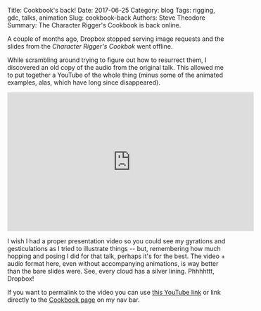 Title: Cookbook's back!
Date: 2017-06-25
Category: blog
Tags: rigging, gdc, talks, animation
Slug: cookbook-back
Authors: Steve Theodore
Summary: The Character Rigger's Cookbook is back online.

A couple of months ago, Dropbox stopped serving image requests and the slides from the *Character Rigger's Cookbok* went offline.  

While scrambling around trying to figure out how to resurrect them, I discovered an old copy of the audio from the original talk. This allowed me to put together a YouTube of the whole thing (minus some of the animated examples, alas, which have long since disappeared).  

<iframe width="560" height="315" src="https://www.youtube.com/embed/RlgLSq-GsVg" frameborder="0" allowfullscreen></iframe>

I wish I had a proper presentation video so you could see my gyrations and gesticulations as I tried to illustrate things -- but, remembering how much hopping and posing I did for that talk, perhaps it's for the best.  The video + audio format here, even without accompanying animations, is way better than the bare slides were.  See, every cloud has a silver lining.  Phhhhttt, Dropbox!

If you want to permalink to the video you can use [this YouTube link](https://youtu.be/RlgLSq-GsVg) or link directly to the [Cookbook page](pages/cookbook) on my nav bar.
